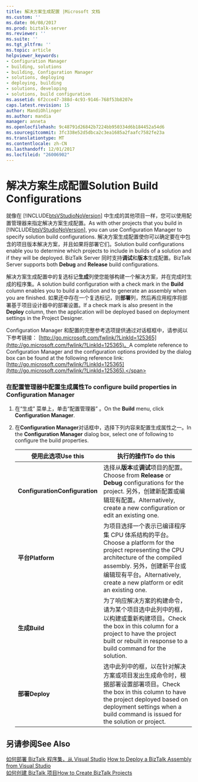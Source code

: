 ```yaml
---
title: 解决方案生成配置 |Microsoft 文档
ms.custom: ''
ms.date: 06/08/2017
ms.prod: biztalk-server
ms.reviewer: ''
ms.suite: ''
ms.tgt_pltfrm: ''
ms.topic: article
helpviewer_keywords:
- Configuration Manager
- building, solutions
- building, Configuration Manager
- solutions, deploying
- deploying, building
- solutions, developing
- solutions, build configuration
ms.assetid: 6f2cce47-388d-4c93-9146-768f53b8207e
caps.latest.revision: 15
author: MandiOhlinger
ms.author: mandia
manager: anneta
ms.openlocfilehash: 9c48791d26842b7224bb950334d6b184452a54d6
ms.sourcegitcommit: 3fc338e52d5dbca2c3ea1685a2faafc7582fe23a
ms.translationtype: MT
ms.contentlocale: zh-CN
ms.lasthandoff: 12/01/2017
ms.locfileid: "26006902"
---
```

# <a name="solution-build-configurations"></a><span data-ttu-id="30ee7-102">解决方案生成配置</span><span class="sxs-lookup"><span data-stu-id="30ee7-102">Solution Build Configurations</span></span>
<span data-ttu-id="30ee7-103">就像在 [!INCLUDE[btsVStudioNoVersion](../includes/btsvstudionoversion-md.md)] 中生成的其他项目一样，您可以使用配置管理器来指定解决方案生成配置。</span><span class="sxs-lookup"><span data-stu-id="30ee7-103">As with other projects that you build in [!INCLUDE[btsVStudioNoVersion](../includes/btsvstudionoversion-md.md)], you can use Configuration Manager to specify solution build configurations.</span></span> <span data-ttu-id="30ee7-104">解决方案生成配置使你可以确定要在中包含的项目版本解决方案，并且如果将部署它们。</span><span class="sxs-lookup"><span data-stu-id="30ee7-104">Solution build configurations enable you to determine which projects to include in builds of a solution and if they will be deployed.</span></span> <span data-ttu-id="30ee7-105">BizTalk Server 同时支持**调试**和**版本**生成配置。</span><span class="sxs-lookup"><span data-stu-id="30ee7-105">BizTalk Server supports both **Debug** and **Release** build configurations.</span></span>  
  
 <span data-ttu-id="30ee7-106">解决方案生成配置中的复选标记**生成**列使您能够构建一个解决方案，并在完成时生成的程序集。</span><span class="sxs-lookup"><span data-stu-id="30ee7-106">A solution build configuration with a check mark in the **Build** column enables you to build a solution and to generate an assembly when you are finished.</span></span> <span data-ttu-id="30ee7-107">如果还中存在一个复选标记，则**部署**列，然后再应用程序将部署基于项目设计器中的部署设置。</span><span class="sxs-lookup"><span data-stu-id="30ee7-107">If a check mark is also present in the **Deploy** column, then the application will be deployed based on deployment settings in the Project Designer.</span></span>  
  
 <span data-ttu-id="30ee7-108">Configuration Manager 和配置的完整参考选项提供通过对话框框中，请参阅以下参考链接： [http://go.microsoft.com/fwlink/?LinkId=125365](http://go.microsoft.com/fwlink/?LinkId=125365)。</span><span class="sxs-lookup"><span data-stu-id="30ee7-108">A complete reference to Configuration Manager and the configuration options provided by the dialog box can be found at the following reference link: [http://go.microsoft.com/fwlink/?LinkId=125365](http://go.microsoft.com/fwlink/?LinkId=125365).</span></span>  
  
### <a name="to-configure-build-properties-in-configuration-manager"></a><span data-ttu-id="30ee7-109">在配置管理器中配置生成属性</span><span class="sxs-lookup"><span data-stu-id="30ee7-109">To configure build properties in Configuration Manager</span></span>  
  
1.  <span data-ttu-id="30ee7-110">在“生成”  菜单上，单击“配置管理器” 。</span><span class="sxs-lookup"><span data-stu-id="30ee7-110">On the **Build** menu, click **Configuration Manager**.</span></span>  
  
2.  <span data-ttu-id="30ee7-111">在**Configuration Manager**对话框中，选择下列内容来配置生成属性之一。</span><span class="sxs-lookup"><span data-stu-id="30ee7-111">In the **Configuration Manager** dialog box, select one of following to configure the build properties.</span></span>  
  
    |<span data-ttu-id="30ee7-112">使用此选项</span><span class="sxs-lookup"><span data-stu-id="30ee7-112">Use this</span></span>|<span data-ttu-id="30ee7-113">执行的操作</span><span class="sxs-lookup"><span data-stu-id="30ee7-113">To do this</span></span>|  
    |--------------|----------------|  
    |<span data-ttu-id="30ee7-114">**Configuration**</span><span class="sxs-lookup"><span data-stu-id="30ee7-114">**Configuration**</span></span>|<span data-ttu-id="30ee7-115">选择从**版本**或**调试**项目的配置。</span><span class="sxs-lookup"><span data-stu-id="30ee7-115">Choose from **Release** or **Debug** configurations for the project.</span></span> <span data-ttu-id="30ee7-116">另外，创建新配置或编辑现有配置。</span><span class="sxs-lookup"><span data-stu-id="30ee7-116">Alternatively, create a new configuration or edit an existing one.</span></span>|  
    |<span data-ttu-id="30ee7-117">**平台**</span><span class="sxs-lookup"><span data-stu-id="30ee7-117">**Platform**</span></span>|<span data-ttu-id="30ee7-118">为项目选择一个表示已编译程序集 CPU 体系结构的平台。</span><span class="sxs-lookup"><span data-stu-id="30ee7-118">Choose a platform for the project representing the CPU architecture of the compiled assembly.</span></span> <span data-ttu-id="30ee7-119">另外，创建新平台或编辑现有平台。</span><span class="sxs-lookup"><span data-stu-id="30ee7-119">Alternatively, create a new platform or edit an existing one.</span></span>|  
    |<span data-ttu-id="30ee7-120">**生成**</span><span class="sxs-lookup"><span data-stu-id="30ee7-120">**Build**</span></span>|<span data-ttu-id="30ee7-121">为了响应解决方案的构建命令，请为某个项目选中此列中的框，以构建或重新构建项目。</span><span class="sxs-lookup"><span data-stu-id="30ee7-121">Check the box in this column for a project to have the project built or rebuilt in response to a build command for the solution.</span></span>|  
    |<span data-ttu-id="30ee7-122">**部署**</span><span class="sxs-lookup"><span data-stu-id="30ee7-122">**Deploy**</span></span>|<span data-ttu-id="30ee7-123">选中此列中的框，以在针对解决方案或项目发出生成命令时，根据部署设置部署项目。</span><span class="sxs-lookup"><span data-stu-id="30ee7-123">Check the box in this column to have the project deployed based on deployment settings when a build command is issued for the solution or project.</span></span>|  
  
## <a name="see-also"></a><span data-ttu-id="30ee7-124">另请参阅</span><span class="sxs-lookup"><span data-stu-id="30ee7-124">See Also</span></span>  
 <span data-ttu-id="30ee7-125">[如何部署 BizTalk 程序集，从 Visual Studio](../core/how-to-deploy-a-biztalk-assembly-from-visual-studio.md) </span><span class="sxs-lookup"><span data-stu-id="30ee7-125">[How to Deploy a BizTalk Assembly from Visual Studio](../core/how-to-deploy-a-biztalk-assembly-from-visual-studio.md) </span></span>  
 [<span data-ttu-id="30ee7-126">如何创建 BizTalk 项目</span><span class="sxs-lookup"><span data-stu-id="30ee7-126">How to Create BizTalk Projects</span></span>](../core/how-to-create-biztalk-projects.md)